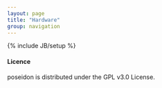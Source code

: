 ```yaml
---
layout: page
title: "Hardware"
group: navigation
---
```


{% include JB/setup %}

#### Licence

poseidon is distributed under the GPL v3.0 License.
